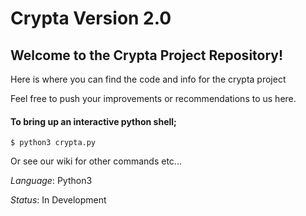 # Crypta Version 2.0

## Welcome to the Crypta Project Repository!
Here is where you can find the code and info for the crypta project

Feel free to push your improvements or recommendations to us here.

#### To bring up an interactive python shell;
```
$ python3 crypta.py
```
Or see our wiki for other commands etc...

*Language*: Python3

*Status*: In Development

